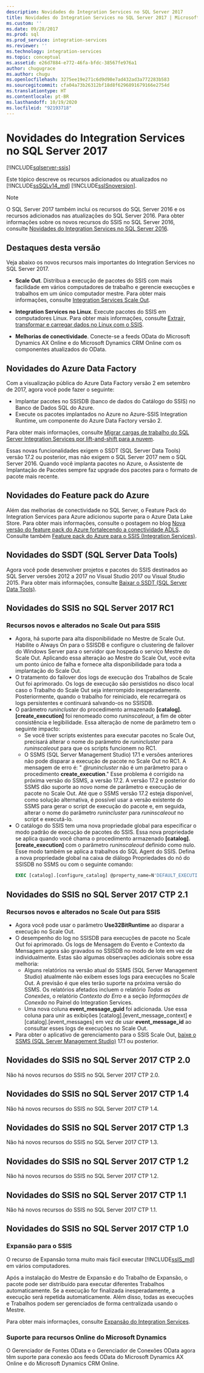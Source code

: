 ```yaml
---
description: Novidades do Integration Services no SQL Server 2017
title: Novidades do Integration Services no SQL Server 2017 | Microsoft Docs
ms.custom: ''
ms.date: 09/28/2017
ms.prod: sql
ms.prod_service: integration-services
ms.reviewer: ''
ms.technology: integration-services
ms.topic: conceptual
ms.assetid: e26d7884-e772-46fa-bfdc-38567fe976a1
author: chugugrace
ms.author: chugu
ms.openlocfilehash: 3275ee19e271c6d9d98e7ad432ad3a772283b583
ms.sourcegitcommit: cfa04a73b26312bf18d8f6296891679166e2754d
ms.translationtype: HT
ms.contentlocale: pt-BR
ms.lasthandoff: 10/19/2020
ms.locfileid: "92193718"
---
```

# <a name="what39s-new-in-integration-services-in-sql-server-2017"></a>Novidades do Integration Services no SQL Server 2017

[!INCLUDE[sqlserver-ssis](../includes/applies-to-version/sqlserver-ssis.md)]


Este tópico descreve os recursos adicionados ou atualizados no [!INCLUDE[ssSQLv14_md](../includes/sssqlv14-md.md)] [!INCLUDE[ssISnoversion](../includes/ssisnoversion-md.md)].

> [!NOTE]
> O SQL Server 2017 também inclui os recursos do SQL Server 2016 e os recursos adicionados nas atualizações do SQL Server 2016. Para obter informações sobre os novos recursos do SSIS no SQL Server 2016, consulte [Novidades do Integration Services no SQL Server 2016](../integration-services/what-s-new-in-integration-services-in-sql-server-2016.md).

## <a name="highlights-of-this-release"></a>Destaques desta versão

Veja abaixo os novos recursos mais importantes do Integration Services no SQL Server 2017.

-   **Scale Out**. Distribua a execução de pacotes do SSIS com mais facilidade em vários computadores de trabalho e gerencie execuções e trabalhos em um único computador mestre. Para obter mais informações, consulte [Integration Services Scale Out](../integration-services/scale-out/integration-services-ssis-scale-out.md).

-   **Integration Services no Linux**. Execute pacotes do SSIS em computadores Linux. Para obter mais informações, consulte [Extrair, transformar e carregar dados no Linux com o SSIS](../linux/sql-server-linux-migrate-ssis.md).

-   **Melhorias de conectividade**. Conecte-se a feeds OData do Microsoft Dynamics AX Online e do Microsoft Dynamics CRM Online com os componentes atualizados do OData. 

## <a name="new-in-azure-data-factory"></a>Novidades do Azure Data Factory

Com a visualização pública do Azure Data Factory versão 2 em setembro de 2017, agora você pode fazer o seguinte:
-   Implantar pacotes no SSISDB (banco de dados do Catálogo do SSIS) no Banco de Dados SQL do Azure.
-   Execute os pacotes implantados no Azure no Azure-SSIS Integration Runtime, um componente do Azure Data Factory versão 2.

Para obter mais informações, consulte [Migrar cargas de trabalho do SQL Server Integration Services por lift-and-shift para a nuvem](lift-shift/ssis-azure-lift-shift-ssis-packages-overview.md).

Essas novas funcionalidades exigem o SSDT (SQL Server Data Tools) versão 17.2 ou posterior, mas não exigem o SQL Server 2017 nem o SQL Server 2016. Quando você implanta pacotes no Azure, o Assistente de Implantação de Pacotes sempre faz upgrade dos pacotes para o formato de pacote mais recente.

## <a name="new-in-the-azure-feature-pack"></a>Novidades do Feature pack do Azure

Além das melhorias de conectividade no SQL Server, o Feature Pack do Integration Services para Azure adicionou suporte para o Azure Data Lake Store. Para obter mais informações, consulte o postagem no blog [Nova versão do feature pack do Azure fortalecendo a conectividade ADLS](https://blogs.msdn.microsoft.com/ssis/2017/08/29/new-azure-feature-pack-release-strengthening-adls-connectivity/). Consulte também [Feature pack do Azure para o SSIS (Integration Services)](azure-feature-pack-for-integration-services-ssis.md).

## <a name="new-in-sql-server-data-tools-ssdt"></a>Novidades do SSDT (SQL Server Data Tools)

Agora você pode desenvolver projetos e pacotes do SSIS destinados ao SQL Server versões 2012 a 2017 no Visual Studio 2017 ou Visual Studio 2015. Para obter mais informações, consulte [Baixar o SSDT (SQL Server Data Tools)](../ssdt/download-sql-server-data-tools-ssdt.md).

## <a name="new-in-ssis-in-sql-server-2017-rc1"></a>Novidades do SSIS no SQL Server 2017 RC1

### <a name="new-and-changed-features-in-scale-out-for-ssis"></a>Recursos novos e alterados no Scale Out para SSIS

-   Agora, há suporte para alta disponibilidade no Mestre de Scale Out. Habilite o Always On para o SSISDB e configure o clustering de failover do Windows Server para o servidor que hospeda o serviço Mestre do Scale Out. Aplicando essa alteração ao Mestre do Scale Out, você evita um ponto único de falha e fornece alta disponibilidade para toda a implantação do Scale Out.
-   O tratamento do failover dos logs de execução dos Trabalhos de Scale Out foi aprimorado. Os logs de execução são persistidos no disco local caso o Trabalho do Scale Out seja interrompido inesperadamente. Posteriormente, quando o trabalho for reiniciado, ele recarregará os logs persistentes e continuará salvando-os no SSISDB.
-   O parâmetro *runincluster* do procedimento armazenado **[catalog].[create_execution]** foi renomeado como *runinscaleout*, a fim de obter consistência e legibilidade. Essa alteração de nome de parâmetro tem o seguinte impacto:
    -   Se você tiver scripts existentes para executar pacotes no Scale Out, precisará alterar o nome do parâmetro de *runincluster* para *runinscaleout* para que os scripts funcionem no RC1.
    -   O SSMS (SQL Server Management Studio) 17.1 e versões anteriores não pode disparar a execução de pacote no Scale Out no RC1. A mensagem de erro é: " *@runincluster* não é um parâmetro para o procedimento **create_execution**." Esse problema é corrigido na próxima versão do SSMS, a versão 17.2. A versão 17.2 e posterior do SSMS dão suporte ao novo nome de parâmetro e execução de pacote no Scale Out. Até que o SSMS versão 17.2 esteja disponível, como solução alternativa, é possível usar a versão existente do SSMS para gerar o script de execução do pacote e, em seguida, alterar o nome do parâmetro *runincluster* para *runinscaleout* no script e executá-lo.
-   O catálogo do SSIS tem uma nova propriedade global para especificar o modo padrão de execução de pacotes do SSIS. Essa nova propriedade se aplica quando você chama o procedimento armazenado **[catalog].[create_execution]** com o parâmetro *runinscaleout* definido como nulo. Esse modo também se aplica a trabalhos do SQL Agent do SSIS. Defina a nova propriedade global na caixa de diálogo Propriedades do nó do SSISDB no SSMS ou com o seguinte comando:
    ```sql
    EXEC [catalog].[configure_catalog] @property_name=N'DEFAULT_EXECUTION_MODE', @property_value=1
    ```

## <a name="new-in-ssis-in-sql-server-2017-ctp-21"></a>Novidades do SSIS no SQL Server 2017 CTP 2.1

### <a name="new-and-changed-features-in-scale-out-for-ssis"></a>Recursos novos e alterados no Scale Out para SSIS

-   Agora você pode usar o parâmetro **Use32BitRuntime** ao disparar a execução no Scale Out.
-   O desempenho do log no SSISDB para execuções de pacote no Scale Out foi aprimorado. Os logs de Mensagem do Evento e Contexto da Mensagem agora são gravados no SSISDB no modo de lote em vez de individualmente. Estas são algumas observações adicionais sobre essa melhoria:        
    - Alguns relatórios na versão atual do SSMS (SQL Server Management Studio) atualmente não exibem esses logs para execuções no Scale Out. A previsão é que eles terão suporte na próxima versão do SSMS. Os relatórios afetados incluem o relatório *Todas as Conexões*, o relatório *Contexto do Erro* e a seção *Informações de Conexão* no Painel do Integration Services.
    - Uma nova coluna **event_message_guid** foi adicionada. Use essa coluna para unir as exibições [catalog].[event_message_context] e [catalog].[event_messages] em vez de usar **event_message_id** ao consultar esses logs de execuções no Scale Out.
-   Para obter o aplicativo de gerenciamento para o SSIS Scale Out, [baixe o SSMS (SQL Server Management Studio)](../ssms/download-sql-server-management-studio-ssms.md) 17.1 ou posterior.

## <a name="new-in-ssis-in-sql-server-2017-ctp-20"></a>Novidades do SSIS no SQL Server 2017 CTP 2.0

Não há novos recursos do SSIS no SQL Server 2017 CTP 2.0.

## <a name="new-in-ssis-in-sql-server-2017-ctp-14"></a>Novidades do SSIS no SQL Server 2017 CTP 1.4

Não há novos recursos do SSIS no SQL Server 2017 CTP 1.4.

## <a name="new-in-ssis-in-sql-server-2017-ctp-13"></a>Novidades do SSIS no SQL Server 2017 CTP 1.3

Não há novos recursos do SSIS no SQL Server 2017 CTP 1.3.

## <a name="new-in-ssis-in-sql-server-2017-ctp-12"></a>Novidades do SSIS no SQL Server 2017 CTP 1.2

Não há novos recursos do SSIS no SQL Server 2017 CTP 1.2.

## <a name="new-in-ssis-in-sql-server-2017-ctp-11"></a>Novidades do SSIS no SQL Server 2017 CTP 1.1

Não há novos recursos do SSIS no SQL Server 2017 CTP 1.1.

## <a name="new-in-ssis-in-sql-server-2017-ctp-10"></a>Novidades do SSIS no SQL Server 2017 CTP 1.0

### <a name="scale-out-for-ssis"></a>Expansão para o SSIS

O recurso de Expansão torna muito mais fácil executar [!INCLUDE[ssIS_md](../includes/ssis-md.md)] em vários computadores. 
   
Após a instalação do Mestre de Expansão e do Trabalho de Expansão, o pacote pode ser distribuído para executar diferentes Trabalhos automaticamente. Se a execução for finalizada inesperadamente, a execução será repetida automaticamente. Além disso, todas as execuções e Trabalhos podem ser gerenciados de forma centralizada usando o Mestre.
   
Para obter mais informações, consulte [Expansão do Integration Services](../integration-services/scale-out/integration-services-ssis-scale-out.md).
   
### <a name="support-for-microsoft-dynamics-online-resources"></a>Suporte para recursos Online do Microsoft Dynamics

O Gerenciador de Fontes OData e o Gerenciador de Conexões OData agora têm suporte para conexão aos feeds OData do Microsoft Dynamics AX Online e do Microsoft Dynamics CRM Online.
